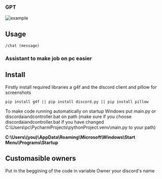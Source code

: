 ### GPT
![example](https://github.com/user-attachments/assets/c210d8b4-5011-4619-ab80-0b1e4660933f)
## Usage
`/chat (message)`
### Assistant to make job on pc easier

## Install
Firstly install required libraries a g4f and the discord client and pillow for screenshots

`pip install g4f || pip install discord.py || pip install pillow`

To make code running automatically on startup Windows put main.py or discordaiandcontroller.bat on path (make sure if you choose discordaiandcontroller.bat if you have changed C:\Users\pc\PycharmProjects\pythonProject\.venv\main.py to your path) 

__C:\Users\\(you)\AppData\Roaming\Microsoft\Windows\Start Menu\Programs\Startup__

## Customasible owners
Put in the beggining of the code in variable Owner your discord's name
